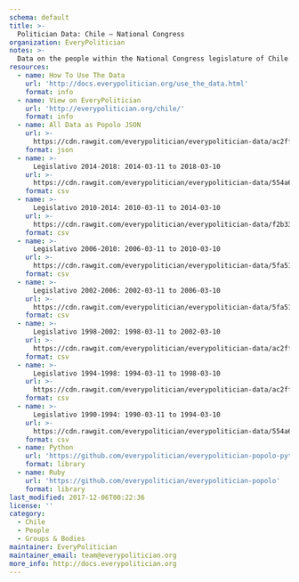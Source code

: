 ```yaml
---
schema: default
title: >-
  Politician Data: Chile — National Congress
organization: EveryPolitician
notes: >-
  Data on the people within the National Congress legislature of Chile.
resources:
  - name: How To Use The Data
    url: 'http://docs.everypolitician.org/use_the_data.html'
    format: info
  - name: View on EveryPolitician
    url: 'http://everypolitician.org/chile/'
    format: info
  - name: All Data as Popolo JSON
    url: >-
      https://cdn.rawgit.com/everypolitician/everypolitician-data/ac2ff95d44cfb8a8938ba0cad5b82937bf5b0d62/data/Chile/Deputies/ep-popolo-v1.0.json
    format: json
  - name: >-
      Legislativo 2014-2018: 2014-03-11 to 2018-03-10
    url: >-
      https://cdn.rawgit.com/everypolitician/everypolitician-data/554a6cb306153130ac5558e4c015471d63e57cb7/data/Chile/Deputies/term-8.csv
    format: csv
  - name: >-
      Legislativo 2010-2014: 2010-03-11 to 2014-03-10
    url: >-
      https://cdn.rawgit.com/everypolitician/everypolitician-data/f2b3393bf51b78b4862aa2f7479f1982bbb1bc1d/data/Chile/Deputies/term-6.csv
    format: csv
  - name: >-
      Legislativo 2006-2010: 2006-03-11 to 2010-03-10
    url: >-
      https://cdn.rawgit.com/everypolitician/everypolitician-data/5fa51bdcdda66f039f2b5776a73ccdec231beddf/data/Chile/Deputies/term-5.csv
    format: csv
  - name: >-
      Legislativo 2002-2006: 2002-03-11 to 2006-03-10
    url: >-
      https://cdn.rawgit.com/everypolitician/everypolitician-data/5fa51bdcdda66f039f2b5776a73ccdec231beddf/data/Chile/Deputies/term-4.csv
    format: csv
  - name: >-
      Legislativo 1998-2002: 1998-03-11 to 2002-03-10
    url: >-
      https://cdn.rawgit.com/everypolitician/everypolitician-data/ac2ff95d44cfb8a8938ba0cad5b82937bf5b0d62/data/Chile/Deputies/term-3.csv
    format: csv
  - name: >-
      Legislativo 1994-1998: 1994-03-11 to 1998-03-10
    url: >-
      https://cdn.rawgit.com/everypolitician/everypolitician-data/ac2ff95d44cfb8a8938ba0cad5b82937bf5b0d62/data/Chile/Deputies/term-2.csv
    format: csv
  - name: >-
      Legislativo 1990-1994: 1990-03-11 to 1994-03-10
    url: >-
      https://cdn.rawgit.com/everypolitician/everypolitician-data/554a6cb306153130ac5558e4c015471d63e57cb7/data/Chile/Deputies/term-1.csv
    format: csv
  - name: Python
    url: 'https://github.com/everypolitician/everypolitician-popolo-python'
    format: library
  - name: Ruby
    url: 'https://github.com/everypolitician/everypolitician-popolo'
    format: library
last_modified: 2017-12-06T00:22:36
license: ''
category:
  - Chile
  - People
  - Groups & Bodies
maintainer: EveryPolitician
maintainer_email: team@everypolitician.org
more_info: http://docs.everypolitician.org
---
```

